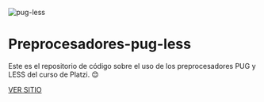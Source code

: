 ![pug-less](https://user-images.githubusercontent.com/93850511/222313183-89840562-9d27-49c9-ab2a-93b6bff8d434.png)

# Preprocesadores-pug-less

Este es el repositorio de código sobre el uso de los preprocesadores PUG y LESS del curso de Platzi. 😊


<a class="github-button" href="[https://kamblack66.github.io/reprocesadores-pug-less/html/]" data-icon="octicon-play" aria-label="Sitio">VER SITIO</a>
